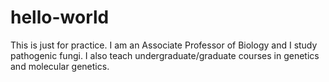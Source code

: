 # hello-world
This is just for practice. 
I am an Associate Professor of Biology and I study pathogenic fungi. I also teach undergraduate/graduate courses in genetics and molecular genetics.

